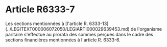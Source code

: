 # Article R6333-7

<p align="left">
  Les sections mentionnées à [l'article R. 6333-13](../LEGITEXT000006072050/LEGIARTI000029639453.md) de l'organisme paritaire s'effectue au prorata des sommes perçues dans le cadre des sections financières mentionnées à l'article R. 6333-6.<br /> <br /> <br />
</p>